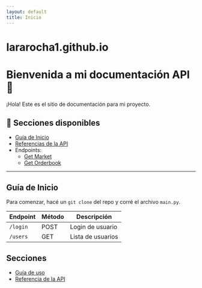 ```yaml
---
layout: default
title: Inicio
---
```

# lararocha1.github.io

# Bienvenida a mi documentación API 🚀

¡Hola! Este es el sitio de documentación para mi proyecto.

## 📘 Secciones disponibles

- [Guía de Inicio](#guía-de-inicio)
- [Referencias de la API](#referencias-de-la-api)
- Endpoints:
  - [Get Market](endpoints/get-market.md)
  - [Get Orderbook](endpoints/get-orderbook.md)

---

## Guía de Inicio

Para comenzar, hacé un `git clone` del repo y corré el archivo `main.py`.

| Endpoint | Método | Descripción       |
| -------- | ------ | ----------------- |
| `/login` | POST   | Login de usuario  |
| `/users` | GET    | Lista de usuarios |




## Secciones

- [Guía de uso](guia.md)
- [Referencia de la API](api/introduccion.md)
